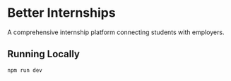 # Better Internships

A comprehensive internship platform connecting students with employers.

## Running Locally
```bash
npm run dev
```
